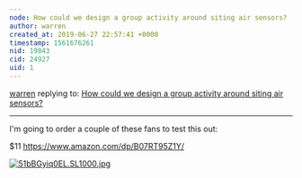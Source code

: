 ```yaml
---
node: How could we design a group activity around siting air sensors?
author: warren
created_at: 2019-06-27 22:57:41 +0000
timestamp: 1561676261
nid: 19843
cid: 24927
uid: 1
---
```




[warren](../profile/warren) replying to: [How could we design a group activity around siting air sensors?](../notes/warren/06-24-2019/how-could-we-design-a-group-activity-around-siting-air-sensors)

----
I'm going to order a couple of these fans to test this out:

$11 https://www.amazon.com/dp/B07RT95Z1Y/


[![51bBGyiq0EL._SL1000_.jpg](/i/33306)](/i/33306?s=o)

